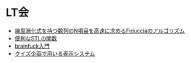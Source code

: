 # LT会

* [線型漸化式を持つ数列のN項目を高速に求めるFiducciaのアルゴリズム](https://github.com/Harui-i/slides/blob/main/linearly-recurrent-sequence.pdf)
* [便利なSTLの関数](https://hackmd.io/@igeee/rkvS21X00)
* [brainfuck入門](https://github.com/cijb-7724/study_brainfuck)
* [クイズ企画で用いる表示システム](https://github.com/triC-tmu/workshop_2024/blob/main/20240928_LT%E4%BC%9A/LT_0928.pdf)
